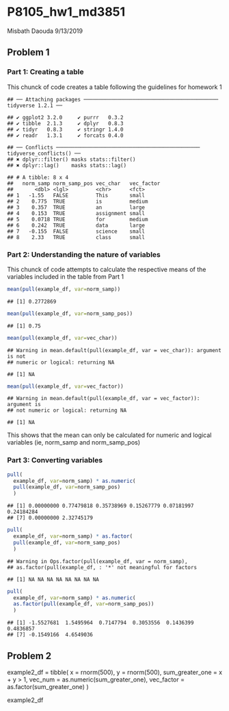 P8105\_hw1\_md3851
================
Misbath Daouda
9/13/2019

Problem 1
---------

### Part 1: Creating a table

This chunck of code creates a table following the guidelines for homework 1

    ## ── Attaching packages ──────────────────────────────────────────── tidyverse 1.2.1 ──

    ## ✔ ggplot2 3.2.0     ✔ purrr   0.3.2
    ## ✔ tibble  2.1.3     ✔ dplyr   0.8.3
    ## ✔ tidyr   0.8.3     ✔ stringr 1.4.0
    ## ✔ readr   1.3.1     ✔ forcats 0.4.0

    ## ── Conflicts ─────────────────────────────────────────────── tidyverse_conflicts() ──
    ## ✖ dplyr::filter() masks stats::filter()
    ## ✖ dplyr::lag()    masks stats::lag()

    ## # A tibble: 8 x 4
    ##   norm_samp norm_samp_pos vec_char   vec_factor
    ##       <dbl> <lgl>         <chr>      <fct>     
    ## 1   -1.55   FALSE         This       small     
    ## 2    0.775  TRUE          is         medium    
    ## 3    0.357  TRUE          an         large     
    ## 4    0.153  TRUE          assignment small     
    ## 5    0.0718 TRUE          for        medium    
    ## 6    0.242  TRUE          data       large     
    ## 7   -0.155  FALSE         science    small     
    ## 8    2.33   TRUE          class      small

### Part 2: Understanding the nature of variables

This chunck of code attempts to calculate the respective means of the variables included in the table from Part 1

``` r
mean(pull(example_df, var=norm_samp))
```

    ## [1] 0.2772869

``` r
mean(pull(example_df, var=norm_samp_pos))
```

    ## [1] 0.75

``` r
mean(pull(example_df, var=vec_char))
```

    ## Warning in mean.default(pull(example_df, var = vec_char)): argument is not
    ## numeric or logical: returning NA

    ## [1] NA

``` r
mean(pull(example_df, var=vec_factor))
```

    ## Warning in mean.default(pull(example_df, var = vec_factor)): argument is
    ## not numeric or logical: returning NA

    ## [1] NA

This shows that the mean can only be calculated for numeric and logical variables (ie, norm\_samp and norm\_samp\_pos)

### Part 3: Converting variables

``` r
pull(
  example_df, var=norm_samp) * as.numeric(
  pull(example_df, var=norm_samp_pos)
  )
```

    ## [1] 0.00000000 0.77479818 0.35738969 0.15267779 0.07181997 0.24184284
    ## [7] 0.00000000 2.32745179

``` r
pull(
  example_df, var=norm_samp) * as.factor(
  pull(example_df, var=norm_samp_pos)
  )
```

    ## Warning in Ops.factor(pull(example_df, var = norm_samp),
    ## as.factor(pull(example_df, : '*' not meaningful for factors

    ## [1] NA NA NA NA NA NA NA NA

``` r
pull(
  example_df, var=norm_samp) * as.numeric(
  as.factor(pull(example_df, var=norm_samp_pos))
  ) 
```

    ## [1] -1.5527681  1.5495964  0.7147794  0.3053556  0.1436399  0.4836857
    ## [7] -0.1549166  4.6549036

Problem 2
---------

example2\_df = tibble( x = rnorm(500), y = rnorm(500), sum\_greater\_one = x + y &gt; 1, vec\_num = as.numeric(sum\_greater\_one), vec\_factor = as.factor(sum\_greater\_one) )

example2\_df
